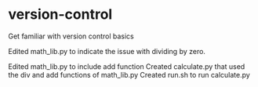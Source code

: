# version-control
Get familiar with version control basics

Edited math_lib.py to indicate the issue with dividing by zero.

Edited math_lib.py to include add function
Created calculate.py that used the div and add functions of math_lib.py
Created run.sh to run calculate.py
